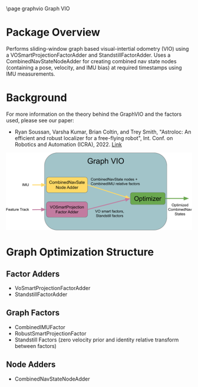 \page graphvio Graph VIO

# Package Overview
Performs sliding-window graph based visual-intertial odometry (VIO) using a VOSmartProjectionFactorAdder and StandstillFactorAdder. Uses a CombinedNavStateNodeAdder for creating combined nav state nodes (containing a pose, velocity, and IMU bias) at required timestamps using IMU measurements.

# Background
For more information on the theory behind the GraphVIO and the factors used, please see our paper: 
* Ryan Soussan, Varsha Kumar, Brian Coltin, and Trey Smith, "Astroloc: An efficient and robust localizer for a free-flying robot", Int. Conf. on Robotics and Automation (ICRA), 2022. [Link](https://ieeexplore.ieee.org/stamp/stamp.jsp?tp=&arnumber=9811919 "Link")

<p align="center">
<img src="../doc/images/graph_vio.png" width="550">
</p>

# Graph Optimization Structure 
## Factor Adders
* VoSmartProjectionFactorAdder
* StandstillFactorAdder 
## Graph Factors
* CombinedIMUFactor
* RobustSmartProjectionFactor
* Standstill Factors (zero velocity prior and identity relative transform between factors)
## Node Adders
* CombinedNavStateNodeAdder
